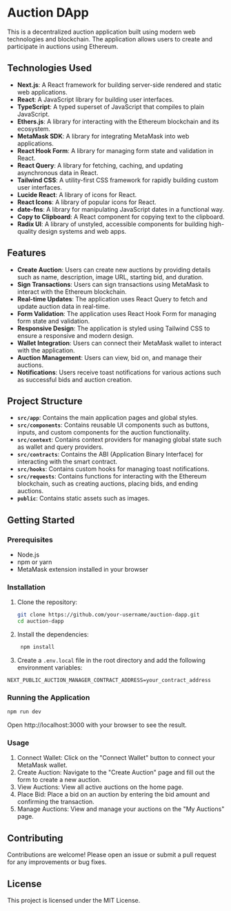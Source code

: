 # Auction DApp

This is a decentralized auction application built using modern web technologies and blockchain. The application allows users to create and participate in auctions using Ethereum.

## Technologies Used

- **Next.js**: A React framework for building server-side rendered and static web applications.
- **React**: A JavaScript library for building user interfaces.
- **TypeScript**: A typed superset of JavaScript that compiles to plain JavaScript.
- **Ethers.js**: A library for interacting with the Ethereum blockchain and its ecosystem.
- **MetaMask SDK**: A library for integrating MetaMask into web applications.
- **React Hook Form**: A library for managing form state and validation in React.
- **React Query**: A library for fetching, caching, and updating asynchronous data in React.
- **Tailwind CSS**: A utility-first CSS framework for rapidly building custom user interfaces.
- **Lucide React**: A library of icons for React.
- **React Icons**: A library of popular icons for React.
- **date-fns**: A library for manipulating JavaScript dates in a functional way.
- **Copy to Clipboard**: A React component for copying text to the clipboard.
- **Radix UI**: A library of unstyled, accessible components for building high-quality design systems and web apps.

## Features

- **Create Auction**: Users can create new auctions by providing details such as name, description, image URL, starting bid, and duration.
- **Sign Transactions**: Users can sign transactions using MetaMask to interact with the Ethereum blockchain.
- **Real-time Updates**: The application uses React Query to fetch and update auction data in real-time.
- **Form Validation**: The application uses React Hook Form for managing form state and validation.
- **Responsive Design**: The application is styled using Tailwind CSS to ensure a responsive and modern design.
- **Wallet Integration**: Users can connect their MetaMask wallet to interact with the application.
- **Auction Management**: Users can view, bid on, and manage their auctions.
- **Notifications**: Users receive toast notifications for various actions such as successful bids and auction creation.

## Project Structure

- **`src/app`**: Contains the main application pages and global styles.
- **`src/components`**: Contains reusable UI components such as buttons, inputs, and custom components for the auction functionality.
- **`src/context`**: Contains context providers for managing global state such as wallet and query providers.
- **`src/contracts`**: Contains the ABI (Application Binary Interface) for interacting with the smart contract.
- **`src/hooks`**: Contains custom hooks for managing toast notifications.
- **`src/requests`**: Contains functions for interacting with the Ethereum blockchain, such as creating auctions, placing bids, and ending auctions.
- **`public`**: Contains static assets such as images.

## Getting Started

### Prerequisites

- Node.js
- npm or yarn
- MetaMask extension installed in your browser

### Installation

1. Clone the repository:

   ```bash
   git clone https://github.com/your-username/auction-dapp.git
   cd auction-dapp
   ```

2. Install the dependencies:

   ```bash
    npm install
   ```

3. Create a `.env.local` file in the root directory and add the following environment variables:

```
NEXT_PUBLIC_AUCTION_MANAGER_CONTRACT_ADDRESS=your_contract_address
```

### Running the Application

```bash
npm run dev
```

Open http://localhost:3000 with your browser to see the result.

### Usage

1. Connect Wallet: Click on the "Connect Wallet" button to connect your MetaMask wallet.
2. Create Auction: Navigate to the "Create Auction" page and fill out the form to create a new auction.
3. View Auctions: View all active auctions on the home page.
4. Place Bid: Place a bid on an auction by entering the bid amount and confirming the transaction.
5. Manage Auctions: View and manage your auctions on the "My Auctions" page.

## Contributing

Contributions are welcome! Please open an issue or submit a pull request for any improvements or bug fixes.

## License

This project is licensed under the MIT License.
